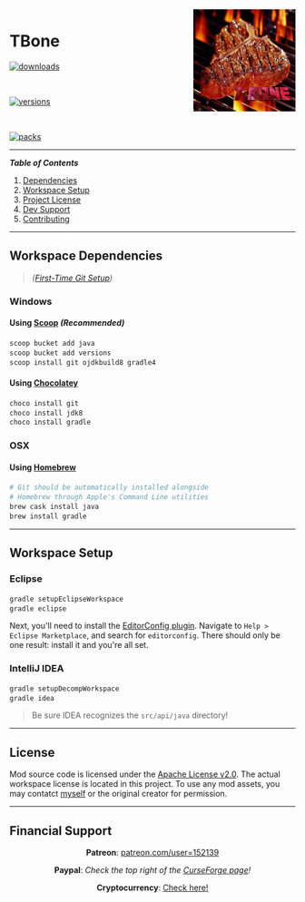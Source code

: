 <img src="https://github.com/T145/tbone/blob/master/src/main/resources/assets/tbone/icon.jpg" align="right" width="180px"/>

# TBone

[![downloads](http://cf.way2muchnoise.eu/full_tbone_downloads.svg)](https://minecraft.curseforge.com/projects/tbone)

<br />

[![versions](http://cf.way2muchnoise.eu/versions/tbone.svg)](https://minecraft.curseforge.com/projects/tbone)

<br />

[![packs](http://cf.way2muchnoise.eu/packs/tbone.svg)](https://minecraft.curseforge.com/projects/tbone)

***

**_Table of Contents_**

1. [Dependencies](https://github.com/T145/tbone#dependencies)
2. [Workspace Setup](https://github.com/T145/tbone#workspace-setup)
3. [Project License](https://github.com/T145/tbone#license)
4. [Dev Support](https://github.com/T145/tbone#support)
5. [Contributing](https://github.com/T145/tbone/blob/master/.github/CONTRIBUTING.md)

---

## Workspace Dependencies

> *([First-Time Git Setup](https://git-scm.com/book/en/v2/Getting-Started-First-Time-Git-Setup))*

### Windows

#### Using [Scoop](https://github.com/lukesampson/scoop/blob/master/README.md) *(Recommended)*
```bash
scoop bucket add java
scoop bucket add versions
scoop install git ojdkbuild8 gradle4
```

#### Using [Chocolatey](https://chocolatey.org/install)
```bash
choco install git
choco install jdk8
choco install gradle
```

### OSX

#### Using [Homebrew](https://brew.sh/)
```bash
# Git should be automatically installed alongside
# Homebrew through Apple's Command Line utilities
brew cask install java
brew install gradle
```

---

## Workspace Setup

### Eclipse
```bash
gradle setupEclipseWorkspace
gradle eclipse
```

Next, you'll need to install the [EditorConfig plugin](https://github.com/ncjones/editorconfig-eclipse#readme).
Navigate to `Help > Eclipse Marketplace`, and search for `editorconfig`.
There should only be one result: install it and you're all set.

### IntelliJ IDEA

```bash
gradle setupDecompWorkspace
gradle idea
```
> Be sure IDEA recognizes the `src/api/java` directory!

---

## License

Mod source code is licensed under the [Apache License v2.0](http://www.apache.org/licenses/LICENSE-2.0).
The actual workspace license is located in this project.
To use any mod assets, you may contatct [myself](https://github.com/T145) or the original creator for permission.

---

## Financial Support

<div align="center">

**Patreon**: [patreon.com/user=152139](https://www.patreon.com/user?u=152139)
</div>

<div align="center">

**Paypal**: *Check the top right of the [CurseForge page](https://minecraft.curseforge.com/projects/tbone)!*
</div>

<div align="center">

**Cryptocurrency**: [Check here!](https://github.com/T145/tbone/blob/master/.github/CRYPTO_ADDRESSES.md)
</div>
